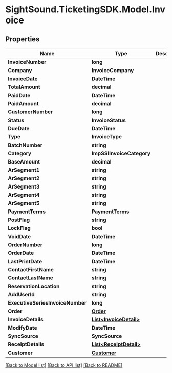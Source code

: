 # SightSound.TicketingSDK.Model.Invoice

## Properties

Name | Type | Description | Notes
------------ | ------------- | ------------- | -------------
**InvoiceNumber** | **long** |  | [optional] 
**Company** | **InvoiceCompany** |  | 
**InvoiceDate** | **DateTime** |  | 
**TotalAmount** | **decimal** |  | [optional] 
**PaidDate** | **DateTime** |  | [optional] 
**PaidAmount** | **decimal** |  | [optional] 
**CustomerNumber** | **long** |  | [optional] 
**Status** | **InvoiceStatus** |  | [optional] 
**DueDate** | **DateTime** |  | [optional] 
**Type** | **InvoiceType** |  | [optional] 
**BatchNumber** | **string** |  | [optional] 
**Category** | **ImpSSIInvoiceCategory** |  | [optional] 
**BaseAmount** | **decimal** |  | [optional] 
**ArSegment1** | **string** |  | [optional] 
**ArSegment2** | **string** |  | [optional] 
**ArSegment3** | **string** |  | [optional] 
**ArSegment4** | **string** |  | [optional] 
**ArSegment5** | **string** |  | [optional] 
**PaymentTerms** | **PaymentTerms** |  | [optional] 
**PostFlag** | **string** |  | [optional] 
**LockFlag** | **bool** |  | [optional] 
**VoidDate** | **DateTime** |  | [optional] 
**OrderNumber** | **long** |  | [optional] 
**OrderDate** | **DateTime** |  | [optional] 
**LastPrintDate** | **DateTime** |  | [optional] 
**ContactFirstName** | **string** |  | [optional] 
**ContactLastName** | **string** |  | [optional] 
**ReservationLocation** | **string** |  | [optional] 
**AddUserId** | **string** |  | [optional] 
**ExecutiveSeriesInvoiceNumber** | **long** |  | [optional] 
**Order** | [**Order**](Order.md) |  | [optional] 
**InvoiceDetails** | [**List&lt;InvoiceDetail&gt;**](InvoiceDetail.md) |  | [optional] 
**ModifyDate** | **DateTime** |  | [optional] 
**SyncSource** | **SyncSource** |  | [optional] 
**ReceiptDetails** | [**List&lt;ReceiptDetail&gt;**](ReceiptDetail.md) |  | [optional] 
**Customer** | [**Customer**](Customer.md) |  | [optional] 

[[Back to Model list]](../README.md#documentation-for-models) [[Back to API list]](../README.md#documentation-for-api-endpoints) [[Back to README]](../README.md)

